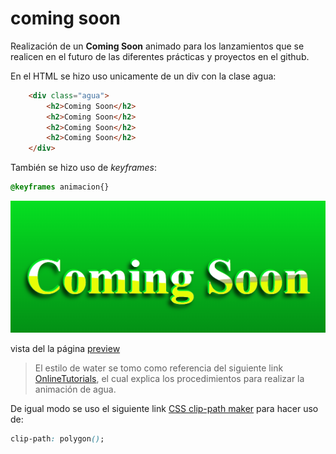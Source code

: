 # coming soon

Realización de un **Coming Soon** animado para los lanzamientos que se realicen en el futuro de las diferentes prácticas y proyectos en el github.

En el HTML se hizo uso unicamente de un div con la clase agua:
```HTML
    <div class="agua">
        <h2>Coming Soon</h2>
        <h2>Coming Soon</h2>
        <h2>Coming Soon</h2>
        <h2>Coming Soon</h2>
    </div>
```
También se hizo uso de *keyframes*:
```CSS
@keyframes animacion{}
```

![ComingSoon](image/preview.png)

vista del la página [preview](https://hydr0bius.github.io/coming-soon/)

> El estilo de water se tomo como referencia del siguiente link [OnlineTutorials](https://www.youtube.com/watch?v=G4CRBvx-pac&list=WL&index=3), el cual explica los procedimientos para realizar la animación de agua.

De igual modo se uso el siguiente link [CSS clip-path maker](https://bennettfeely.com/clippy/) para hacer uso de:
```CSS
clip-path: polygon();
```
